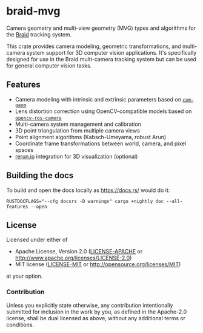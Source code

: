 # braid-mvg

Camera geometry and multi-view geometry (MVG) types and algorithms for the
[Braid](https://strawlab.org/braid) tracking system.

This crate provides camera modeling, geometric transformations, and multi-camera
system support for 3D computer vision applications. It's specifically designed
for use in the Braid multi-camera tracking system but can be used for general
computer vision tasks.

## Features

- Camera modeling with intrinsic and extrinsic parameters based on
  [`cam-geom`](https://crates.io/crates/cam-geom)
- Lens distortion correction using OpenCV-compatible models based on
  [`opencv-ros-camera`](https://crates.io/crates/opencv-ros-camera)
- Multi-camera system management and calibration
- 3D point triangulation from multiple camera views
- Point alignment algorithms (Kabsch-Umeyama, robust Arun)
- Coordinate frame transformations between world, camera, and pixel spaces
- [rerun.io](https://rerun.io) integration for 3D visualization (optional)

## Building the docs

To build and open the docs locally as https://docs.rs/ would do it:

    RUSTDOCFLAGS="--cfg docsrs -D warnings" cargo +nightly doc --all-features --open

## License

Licensed under either of

- Apache License, Version 2.0 ([LICENSE-APACHE](LICENSE-APACHE) or
  <http://www.apache.org/licenses/LICENSE-2.0>)
- MIT license ([LICENSE-MIT](LICENSE-MIT) or <http://opensource.org/licenses/MIT>)

at your option.

### Contribution

Unless you explicitly state otherwise, any contribution intentionally submitted
for inclusion in the work by you, as defined in the Apache-2.0 license, shall be
dual licensed as above, without any additional terms or conditions.
